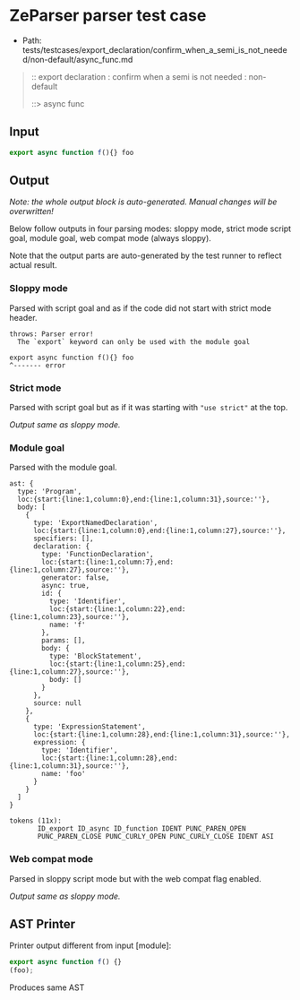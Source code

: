 # ZeParser parser test case

- Path: tests/testcases/export_declaration/confirm_when_a_semi_is_not_needed/non-default/async_func.md

> :: export declaration : confirm when a semi is not needed : non-default
>
> ::> async func

## Input

`````js
export async function f(){} foo
`````

## Output

_Note: the whole output block is auto-generated. Manual changes will be overwritten!_

Below follow outputs in four parsing modes: sloppy mode, strict mode script goal, module goal, web compat mode (always sloppy).

Note that the output parts are auto-generated by the test runner to reflect actual result.

### Sloppy mode

Parsed with script goal and as if the code did not start with strict mode header.

`````
throws: Parser error!
  The `export` keyword can only be used with the module goal

export async function f(){} foo
^------- error
`````

### Strict mode

Parsed with script goal but as if it was starting with `"use strict"` at the top.

_Output same as sloppy mode._

### Module goal

Parsed with the module goal.

`````
ast: {
  type: 'Program',
  loc:{start:{line:1,column:0},end:{line:1,column:31},source:''},
  body: [
    {
      type: 'ExportNamedDeclaration',
      loc:{start:{line:1,column:0},end:{line:1,column:27},source:''},
      specifiers: [],
      declaration: {
        type: 'FunctionDeclaration',
        loc:{start:{line:1,column:7},end:{line:1,column:27},source:''},
        generator: false,
        async: true,
        id: {
          type: 'Identifier',
          loc:{start:{line:1,column:22},end:{line:1,column:23},source:''},
          name: 'f'
        },
        params: [],
        body: {
          type: 'BlockStatement',
          loc:{start:{line:1,column:25},end:{line:1,column:27},source:''},
          body: []
        }
      },
      source: null
    },
    {
      type: 'ExpressionStatement',
      loc:{start:{line:1,column:28},end:{line:1,column:31},source:''},
      expression: {
        type: 'Identifier',
        loc:{start:{line:1,column:28},end:{line:1,column:31},source:''},
        name: 'foo'
      }
    }
  ]
}

tokens (11x):
       ID_export ID_async ID_function IDENT PUNC_PAREN_OPEN
       PUNC_PAREN_CLOSE PUNC_CURLY_OPEN PUNC_CURLY_CLOSE IDENT ASI
`````


### Web compat mode

Parsed in sloppy script mode but with the web compat flag enabled.

_Output same as sloppy mode._

## AST Printer

Printer output different from input [module]:

````js
export async function f() {}
(foo);
````

Produces same AST

